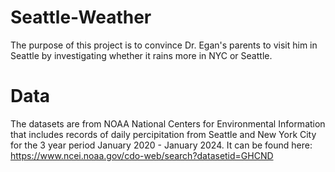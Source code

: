 # Seattle-Weather
The purpose of this project is to convince Dr. Egan's parents to visit him in Seattle by investigating whether it rains more in NYC or Seattle.

# Data
The datasets are from NOAA National Centers for Environmental Information that includes records of daily percipitation from Seattle and New York City for the 3 year period January 2020 - January 2024.
It can be found here: https://www.ncei.noaa.gov/cdo-web/search?datasetid=GHCND
